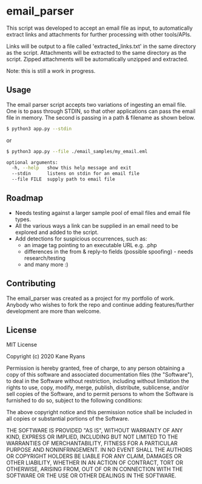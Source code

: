 # email_parser

This script was developed to accept an email file as input, to automatically extract links and attachments for further processing with other tools/APIs.

Links will be output to a file called 'extracted_links.txt' in the same directory as the script.
Attachments will be extracted to the same directory as the script.
Zipped attachments will be automatically unzipped and extracted.

Note: this is still a work in progress.

## Usage

The email parser script accepts two variations of ingesting an email file. One is to pass through STDIN, so that other applications can pass the email file in memory. The second is passing in a path & filename as shown below.

```bash
$ python3 app.py --stdin
```
or
```bash
$ python3 app.py --file ./email_samples/my_email.eml
```

```bash
optional arguments:
  -h, --help   show this help message and exit
  --stdin      listens on stdin for an email file
  --file FILE  supply path to email file
```

## Roadmap

* Needs testing against a larger sample pool of email files and email file types.
* All the various ways a link can be supplied in an email need to be explored and added to the script.
* Add detections for suspicious occurrences, such as:
    - an image tag pointing to an executable URL e.g. .php
    - differences in the from & reply-to fields (possible spoofing) - needs research/testing
    - and many more :)

## Contributing

The email_parser was created as a project for my portfolio of work. Anybody who wishes to fork the repo and continue adding features/further development are more than welcome.

## License

MIT License

Copyright (c) 2020 Kane Ryans

Permission is hereby granted, free of charge, to any person obtaining a copy
of this software and associated documentation files (the "Software"), to deal
in the Software without restriction, including without limitation the rights
to use, copy, modify, merge, publish, distribute, sublicense, and/or sell
copies of the Software, and to permit persons to whom the Software is
furnished to do so, subject to the following conditions:

The above copyright notice and this permission notice shall be included in all
copies or substantial portions of the Software.

THE SOFTWARE IS PROVIDED "AS IS", WITHOUT WARRANTY OF ANY KIND, EXPRESS OR
IMPLIED, INCLUDING BUT NOT LIMITED TO THE WARRANTIES OF MERCHANTABILITY,
FITNESS FOR A PARTICULAR PURPOSE AND NONINFRINGEMENT. IN NO EVENT SHALL THE
AUTHORS OR COPYRIGHT HOLDERS BE LIABLE FOR ANY CLAIM, DAMAGES OR OTHER
LIABILITY, WHETHER IN AN ACTION OF CONTRACT, TORT OR OTHERWISE, ARISING FROM,
OUT OF OR IN CONNECTION WITH THE SOFTWARE OR THE USE OR OTHER DEALINGS IN THE
SOFTWARE.
